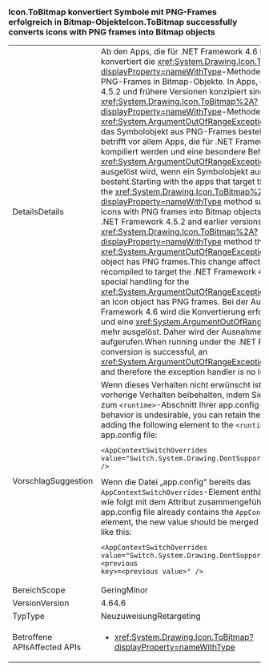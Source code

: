 ### <a name="icontobitmap-successfully-converts-icons-with-png-frames-into-bitmap-objects"></a><span data-ttu-id="d3fa4-101">Icon.ToBitmap konvertiert Symbole mit PNG-Frames erfolgreich in Bitmap-Objekte</span><span class="sxs-lookup"><span data-stu-id="d3fa4-101">Icon.ToBitmap successfully converts icons with PNG frames into Bitmap objects</span></span>

|   |   |
|---|---|
|<span data-ttu-id="d3fa4-102">Details</span><span class="sxs-lookup"><span data-stu-id="d3fa4-102">Details</span></span>|<span data-ttu-id="d3fa4-103">Ab den Apps, die für .NET Framework 4.6 konzipiert sind, konvertiert die <xref:System.Drawing.Icon.ToBitmap%2A?displayProperty=nameWithType>-Methode erfolgreich Symbole mit PNG-Frames in Bitmap-Objekte. In Apps, die für .NET Framework 4.5.2 und frühere Versionen konzipiert sind, löst die <xref:System.Drawing.Icon.ToBitmap%2A?displayProperty=nameWithType>-Methode eine <xref:System.ArgumentOutOfRangeException>-Ausnahme aus, wenn das Symbolobjekt aus PNG-Frames besteht. Diese Änderung betrifft vor allem Apps, die für .NET Framework 4.6 erneut kompiliert werden und eine besondere Behandlung der <xref:System.ArgumentOutOfRangeException> implementieren, die ausgelöst wird, wenn ein Symbolobjekt aus PNG-Frames besteht.</span><span class="sxs-lookup"><span data-stu-id="d3fa4-103">Starting with the apps that target the .NET Framework 4.6, the <xref:System.Drawing.Icon.ToBitmap%2A?displayProperty=nameWithType> method successfully converts icons with PNG frames into Bitmap objects.In apps that target the .NET Framework 4.5.2 and earlier versions, the  <xref:System.Drawing.Icon.ToBitmap%2A?displayProperty=nameWithType> method throws an <xref:System.ArgumentOutOfRangeException> exception if the Icon object has PNG frames.This change affects apps that are recompiled to target the .NET Framework 4.6 and that implement special handling for the <xref:System.ArgumentOutOfRangeException> that is thrown when an Icon object has PNG frames.</span></span> <span data-ttu-id="d3fa4-104">Bei der Ausführung unter .NET Framework 4.6 wird die Konvertierung erfolgreich durchgeführt und eine <xref:System.ArgumentOutOfRangeException> wird nicht mehr ausgelöst. Daher wird der Ausnahmehandler nicht mehr aufgerufen.</span><span class="sxs-lookup"><span data-stu-id="d3fa4-104">When running under the .NET Framework 4.6, the conversion is successful, an <xref:System.ArgumentOutOfRangeException> is no longer thrown, and therefore the exception handler is no longer invoked.</span></span>|
|<span data-ttu-id="d3fa4-105">Vorschlag</span><span class="sxs-lookup"><span data-stu-id="d3fa4-105">Suggestion</span></span>|<span data-ttu-id="d3fa4-106">Wenn dieses Verhalten nicht erwünscht ist, können Sie das vorherige Verhalten beibehalten, indem Sie das folgende Element zum <code>&lt;runtime&gt;</code>-Abschnitt Ihrer app.config-Datei hinzufügen:</span><span class="sxs-lookup"><span data-stu-id="d3fa4-106">If this behavior is undesirable, you can retain the previous behavior by adding the following element to the <code>&lt;runtime&gt;</code> section of your app.config file:</span></span><pre><code class="language-xml">&lt;AppContextSwitchOverrides&#13;&#10;value=&quot;Switch.System.Drawing.DontSupportPngFramesInIcons=true&quot; /&gt;&#13;&#10;</code></pre><span data-ttu-id="d3fa4-107">Wenn die Datei „app.config“ bereits das <code>AppContextSwitchOverrides</code>-Element enthält, muss der neue Wert wie folgt mit dem Attribut zusammengeführt werden:</span><span class="sxs-lookup"><span data-stu-id="d3fa4-107">If the app.config file already contains the <code>AppContextSwitchOverrides</code> element, the new value should be merged with the value attribute like this:</span></span><pre><code class="language-xml">&lt;AppContextSwitchOverrides&#13;&#10;value=&quot;Switch.System.Drawing.DontSupportPngFramesInIcons=true;&lt;previous key&gt;=&lt;previous value&gt;&quot; /&gt;&#13;&#10;</code></pre>|
|<span data-ttu-id="d3fa4-108">Bereich</span><span class="sxs-lookup"><span data-stu-id="d3fa4-108">Scope</span></span>|<span data-ttu-id="d3fa4-109">Gering</span><span class="sxs-lookup"><span data-stu-id="d3fa4-109">Minor</span></span>|
|<span data-ttu-id="d3fa4-110">Version</span><span class="sxs-lookup"><span data-stu-id="d3fa4-110">Version</span></span>|<span data-ttu-id="d3fa4-111">4.6</span><span class="sxs-lookup"><span data-stu-id="d3fa4-111">4.6</span></span>|
|<span data-ttu-id="d3fa4-112">Typ</span><span class="sxs-lookup"><span data-stu-id="d3fa4-112">Type</span></span>|<span data-ttu-id="d3fa4-113">Neuzuweisung</span><span class="sxs-lookup"><span data-stu-id="d3fa4-113">Retargeting</span></span>|
|<span data-ttu-id="d3fa4-114">Betroffene APIs</span><span class="sxs-lookup"><span data-stu-id="d3fa4-114">Affected APIs</span></span>|<ul><li><xref:System.Drawing.Icon.ToBitmap?displayProperty=nameWithType></li></ul>|

